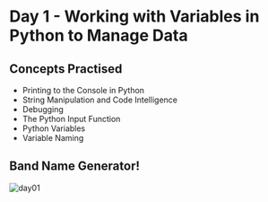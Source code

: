 # Day 1 - Working with Variables in Python to Manage Data
## Concepts Practised
- Printing to the Console in Python
- String Manipulation and Code Intelligence
- Debugging
- The Python Input Function
- Python Variables
- Variable Naming
## Band Name Generator!
![day01](https://user-images.githubusercontent.com/79554351/188285314-7013689f-7b51-48d1-a742-6a4ff14a5d61.gif)
